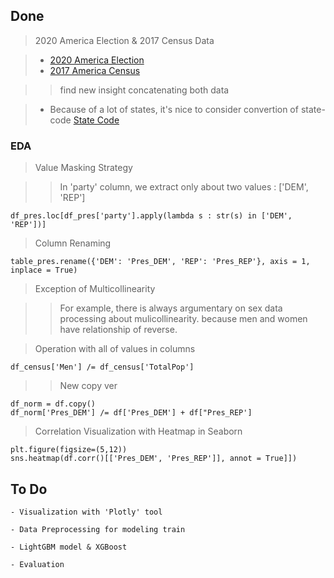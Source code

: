 ## Done

> 2020 America Election & 2017 Census Data

>	* [2020 America Election](https://www.kaggle.com/unanimad/us-election-2020)
>	* [2017 America Census](https://www.kaggle.com/muonneutrino/us-census-demographic-data)

> > find new insight concatenating both data

>	* Because of a lot of states, it's nice to consider convertion of state-code
>	[State Code](https://www.infoplease.com/us/postal-information/state-abbreviations-and-state-postal-codes)

### EDA

> Value Masking Strategy

> > In 'party' column, we extract only about two values : ['DEM', 'REP']
	
	df_pres.loc[df_pres['party'].apply(lambda s : str(s) in ['DEM', 'REP'])]

> Column Renaming

	table_pres.rename({'DEM': 'Pres_DEM', 'REP': 'Pres_REP'}, axis = 1, inplace = True)

> Exception of Multicollinearity

> > For example, there is always argumentary on sex data processing about mulicollinearity. because men and women have relationship of reverse.

> Operation with all of values in columns

	df_census['Men'] /= df_census['TotalPop']

> > New copy ver

	df_norm = df.copy()
	df_norm['Pres_DEM'] /= df['Pres_DEM'] + df["Pres_REP']

> Correlation Visualization with Heatmap in Seaborn

	plt.figure(figsize=(5,12))
	sns.heatmap(df.corr()[['Pres_DEM', 'Pres_REP']], annot = True]])


## To Do

	- Visualization with 'Plotly' tool

	- Data Preprocessing for modeling train

	- LightGBM model & XGBoost 

	- Evaluation
